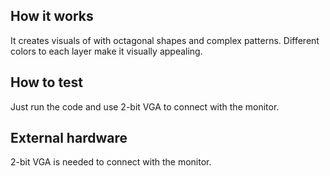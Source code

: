 <!---

This file is used to generate your project datasheet. Please fill in the information below and delete any unused
sections.

You can also include images in this folder and reference them in the markdown. Each image must be less than
512 kb in size, and the combined size of all images must be less than 1 MB.
-->

## How it works

It creates visuals of with octagonal shapes and complex patterns. Different colors to each layer make it visually appealing.

## How to test

Just run the code and use 2-bit VGA to connect with the monitor.

## External hardware

2-bit VGA is needed to connect with the monitor.
